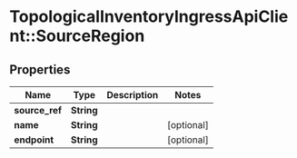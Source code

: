 # TopologicalInventoryIngressApiClient::SourceRegion

## Properties
Name | Type | Description | Notes
------------ | ------------- | ------------- | -------------
**source_ref** | **String** |  | 
**name** | **String** |  | [optional] 
**endpoint** | **String** |  | [optional] 


